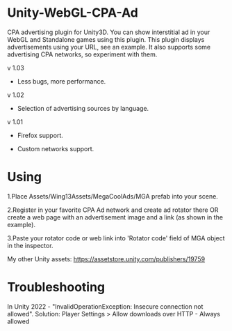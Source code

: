 # Unity-WebGL-CPA-Ad
CPA advertising plugin for Unity3D. You can show interstitial ad in your WebGL and Standalone games using this plugin. This plugin displays advertisements using your URL, see an example. It also supports some advertising CPA networks, so experiment with them.

v 1.03

+ Less bugs, more performance.

v 1.02

+ Selection of advertising sources by language.

v 1.01

+ Firefox support.

+ Custom networks support.

# Using
1.Place Assets/Wing13Assets/MegaCoolAds/MGA prefab into your scene.

2.Register in your favorite CPA Ad network and create ad rotator there OR create a web page with an advertisement image and a link (as shown in the example).

3.Paste your rotator code or web link into 'Rotator code' field of MGA object in the inspector.

My other Unity assets: https://assetstore.unity.com/publishers/19759

# Troubleshooting
In Unity 2022 - "InvalidOperationException: Insecure connection not allowed".
Solution: Player Settings > Allow downloads over HTTP - Always allowed
